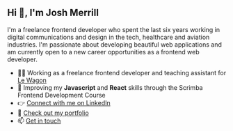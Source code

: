 <h2>Hi 👋, I'm Josh Merrill</h2>
<p>I'm a freelance frontend developer who spent the last six years working in digital communications and design in the tech, healthcare and aviation industries. I'm passionate about developing beautiful web applications and am currently open to a new career opportunities as a frontend web developer.</p> 

- 👨‍💻 Working as a freelance frontend developer and teaching assistant for [Le Wagon](https://www.lewagon.com/)
- 🌱 Improving my **Javascript** and **React** skills through the Scrimba Frontend Development Course
- 👉 [Connect with me on LinkedIn](https://linkedin.com/in/joshmmerrill)
- 🎨 [Check out my portfolio](https://www.josh-merrill.com)
- 📫 [Get in touch](mailto:joshmmerrill@outlook.com)
